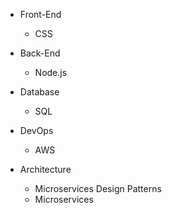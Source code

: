 - Front-End
  - CSS

- Back-End
  - Node.js

- Database
  - SQL


- DevOps
  - AWS

- Architecture
  - Microservices Design Patterns
  - Microservices
